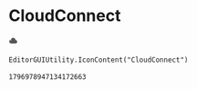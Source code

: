 # CloudConnect
![](/img/CloudConnect.png)

``` CSharp
EditorGUIUtility.IconContent("CloudConnect")
```
```
1796978947134172663
```

